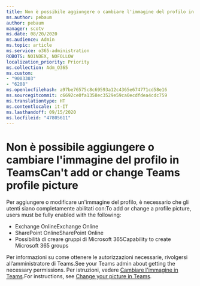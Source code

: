 ```yaml
---
title: Non è possibile aggiungere o cambiare l'immagine del profilo in Teams
ms.author: pebaum
author: pebaum
manager: scotv
ms.date: 08/20/2020
ms.audience: Admin
ms.topic: article
ms.service: o365-administration
ROBOTS: NOINDEX, NOFOLLOW
localization_priority: Priority
ms.collection: Adm_O365
ms.custom:
- "9003303"
- "6208"
ms.openlocfilehash: a97be76575c8c69593a12c4365e674771cd58e16
ms.sourcegitcommit: c6692ce0fa1358ec3529e59ca0ecdfdea4cdc759
ms.translationtype: HT
ms.contentlocale: it-IT
ms.lasthandoff: 09/15/2020
ms.locfileid: "47805611"
---
```

# <a name="cant-add-or-change-teams-profile-picture"></a><span data-ttu-id="47e3e-102">Non è possibile aggiungere o cambiare l'immagine del profilo in Teams</span><span class="sxs-lookup"><span data-stu-id="47e3e-102">Can't add or change Teams profile picture</span></span>

<span data-ttu-id="47e3e-103">Per aggiungere o modificare un'immagine del profilo, è necessario che gli utenti siano completamente abilitati con:</span><span class="sxs-lookup"><span data-stu-id="47e3e-103">To add or change a profile picture, users must be fully enabled with the following:</span></span>

- <span data-ttu-id="47e3e-104">Exchange Online</span><span class="sxs-lookup"><span data-stu-id="47e3e-104">Exchange Online</span></span>
- <span data-ttu-id="47e3e-105">SharePoint Online</span><span class="sxs-lookup"><span data-stu-id="47e3e-105">SharePoint Online</span></span>
- <span data-ttu-id="47e3e-106">Possibilità di creare gruppi di Microsoft 365</span><span class="sxs-lookup"><span data-stu-id="47e3e-106">Capability to create Microsoft 365 groups</span></span>

<span data-ttu-id="47e3e-107">Per informazioni su come ottenere le autorizzazioni necessarie, rivolgersi all’amministratore di Teams.</span><span class="sxs-lookup"><span data-stu-id="47e3e-107">See your Teams admin about getting the necessary permissions.</span></span> <span data-ttu-id="47e3e-108">Per istruzioni, vedere [Cambiare l'immagine in Teams](https://support.microsoft.com/office/change-your-picture-in-teams-7a711943-9248-420e-b814-c071aa8d9b9c).</span><span class="sxs-lookup"><span data-stu-id="47e3e-108">For instructions, see [Change your picture in Teams](https://support.microsoft.com/office/change-your-picture-in-teams-7a711943-9248-420e-b814-c071aa8d9b9c).</span></span>